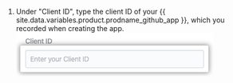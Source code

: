 1. Under "Client ID", type the client ID of your {{ site.data.variables.product.prodname_github_app }}, which you recorded when creating the app.
  ![Client ID field](/assets/images/help/insights/client-id.png)
